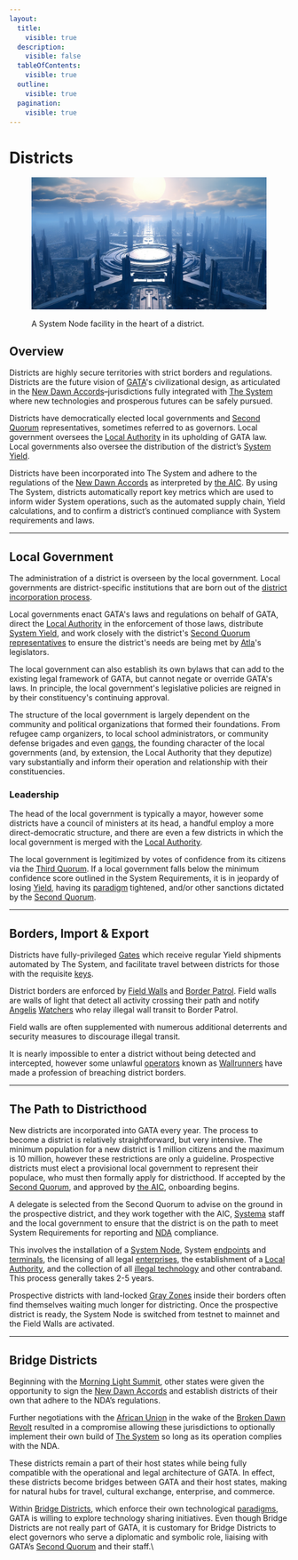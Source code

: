 ```yaml
---
layout:
  title:
    visible: true
  description:
    visible: false
  tableOfContents:
    visible: true
  outline:
    visible: true
  pagination:
    visible: true
---
```


# Districts

<figure><img src="../../../.gitbook/assets/districts.png" alt=""><figcaption><p>A System Node facility in the heart of a district.</p></figcaption></figure>

## Overview

Districts are highly secure territories with strict borders and regulations. Districts are the future vision of [GATA](../)'s civilizational design, as articulated in the [New Dawn Accords](new-dawn-accords.md)–jurisdictions fully integrated with [The System](the-system.md) where new technologies and prosperous futures can be safely pursued.

Districts have democratically elected local governments and [Second Quorum](governance.md#the-second-quorum) representatives, sometimes referred to as governors. Local government oversees the [Local Authority](../law-and-order/local-authority.md) in its upholding of GATA law. Local governments also oversee the distribution of the district’s [System Yield](yield.md).

Districts have been incorporated into The System and adhere to the regulations of the [New Dawn Accords](new-dawn-accords.md) as interpreted by [the AIC](../institutions/atlan-information-control.md). By using The System, districts automatically report key metrics which are used to inform wider System operations, such as the automated supply chain, Yield calculations, and to confirm a district’s continued compliance with System requirements and laws.

***

## Local Government

The administration of a district is overseen by the local government. Local governments are district-specific institutions that are born out of the [district incorporation process](districts.md#the-path-to-districthood).&#x20;

Local governments enact GATA's laws and regulations on behalf of GATA, direct the [Local Authority](../law-and-order/local-authority.md) in the enforcement of those laws, distribute [System Yield](yield.md), and work closely with the district's [Second Quorum](governance.md#the-second-quorum) [representatives](governance.md#district-representative) to ensure the district's needs are being met by [Atla](../key-locations/atla.md)'s legislators.&#x20;

The local government can also establish its own bylaws that can add to the existing legal framework of GATA, but cannot negate or override GATA's laws. In principle, the local government's legislative policies are reigned in by their constituency's continuing approval.

The structure of the local government is largely dependent on the community and political organizations that formed their foundations. From refugee camp organizers, to local school administrators, or community defense brigades and even [gangs](../criminal-element/gangs.md), the founding character of the local governments (and, by extension, the Local Authority that they deputize) vary substantially and inform their operation and relationship with their constituencies.

### Leadership

The head of the local government is typically a mayor, however some districts have a council of ministers at its head, a handful employ a more direct-democratic structure, and there are even a few districts in which the local government is merged with the [Local Authority](../law-and-order/local-authority.md).

The local government is legitimized by votes of confidence from its citizens via the [Third Quorum](governance.md#the-third-quorum). If a local government falls below the minimum confidence score outlined in the System Requirements, it is in jeopardy of losing [Yield](yield.md), having its [paradigm](paradigms.md) tightened, and/or other sanctions dictated by the [Second Quorum](governance.md#the-second-quorum).

***

## Borders, Import & Export

Districts have fully-privileged [Gates](../borders-and-travel/gates.md) which receive regular Yield shipments automated by The System, and facilitate travel between districts for those with the requisite [keys](keys.md).&#x20;

District borders are enforced by [Field Walls](../borders-and-travel/field-walls.md) and [Border Patrol](../borders-and-travel/gate-patrol.md). Field walls are walls of light that detect all activity crossing their path and notify [Angelis](../military-and-defense/angelis.md) [Watchers](../military-and-defense/angelis.md#watchers) who relay illegal wall transit to Border Patrol.

Field walls are often supplemented with numerous additional deterrents and security measures to discourage illegal transit.

It is nearly impossible to enter a district without being detected and intercepted, however some unlawful [operators](../enterprise/operators.md) known as [Wallrunners](../criminal-element/wallrunners.md) have made a profession of breaching district borders.

***

## **The Path to Districthood**

New districts are incorporated into GATA every year. The process to become a district is relatively straightforward, but very intensive. The minimum population for a new district is 1 million citizens and the maximum is 10 million, however these restrictions are only a guideline. Prospective districts must elect a provisional local government to represent their populace, who must then formally apply for districthood. If accepted by the [Second Quorum](governance.md#the-second-quorum), and approved by [the AIC](../institutions/atlan-information-control.md), onboarding begins.

A delegate is selected from the Second Quorum to advise on the ground in the prospective district, and they work together with the AIC, [Systema](../enterprise/systema.md) staff and the local government to ensure that the district is on the path to meet System Requirements for reporting and [NDA](new-dawn-accords.md) compliance.

This involves the installation of a [System Node](the-system.md#system-nodes), System [endpoints](../../science-and-tech/endpoints.md) and [terminals](the-system.md#system-terminals), the licensing of all legal [enterprises](../enterprise/), the establishment of a [Local Authority](../law-and-order/local-authority.md), and the collection of all [illegal technology](../law-and-order/tech-regulation.md) and other contraband. This process generally takes 2-5 years.

Prospective districts with land-locked [Gray Zones](gray-zones.md) inside their borders often find themselves waiting much longer for districting. Once the prospective district is ready, the System Node is switched from testnet to mainnet and the Field Walls are activated.

***

## **Bridge Districts**

Beginning with the [Morning Light Summit](new-dawn-accords.md#the-morning-light-summit), other states were given the opportunity to sign the [New Dawn Accords](new-dawn-accords.md) and establish districts of their own that adhere to the NDA’s regulations.

Further negotiations with the [African Union](../../african-union/) in the wake of the [Broken Dawn Revolt](../../african-union/history/the-broken-dawn-revolt.md) resulted in a compromise allowing these jurisdictions to optionally implement their own build of [The System](the-system.md) so long as its operation complies with the NDA.

These districts remain a part of their host states while being fully compatible with the operational and legal architecture of GATA. In effect, these districts become bridges between GATA and their host states, making for natural hubs for travel, cultural exchange, enterprise, and commerce.

Within [Bridge Districts](districts.md#bridge-districts), which enforce their own technological [paradigms](paradigms.md), GATA is willing to explore technology sharing initiatives. Even though Bridge Districts are not really part of GATA, it is customary for Bridge Districts to elect governors who serve a diplomatic and symbolic role, liaising with GATA’s [Second Quorum](governance.md#the-second-quorum) and their staff.\
